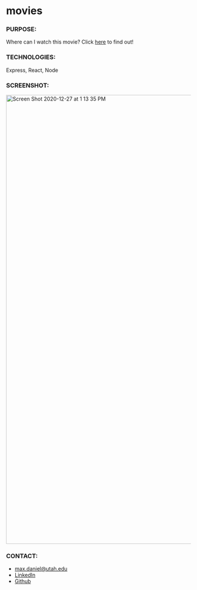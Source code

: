# movies

### PURPOSE:
Where can I watch this movie? Click [here](https://dashboard.heroku.com/apps/moviestreamers) to find out!


### TECHNOLOGIES:
Express, React, Node

### SCREENSHOT:
<img width="1221" alt="Screen Shot 2020-12-27 at 1 13 35 PM" src="https://user-images.githubusercontent.com/67847591/103191227-0239e480-4889-11eb-9278-099a9fb90109.png">

### CONTACT:
* max.daniel@utah.edu
* [LinkedIn](https://www.linkedin.com/in/maximilian-daniel1/ "Link to LinkedIn page")
* [Github](https://github.com/maxonemillion "Link to Github page")
